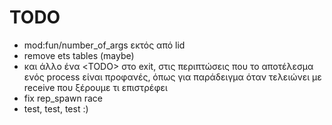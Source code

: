 TODO
=====
* mod:fun/number_of_args εκτός από lid
* remove ets tables (maybe)
* και άλλο ένα &lt;TODO> στο exit, στις περιπτώσεις που το
  αποτέλεσμα ενός process είναι προφανές, όπως για παράδειγμα
  όταν τελειώνει με receive που ξέρουμε τι επιστρέφει
* fix rep_spawn race
* test, test, test :)
